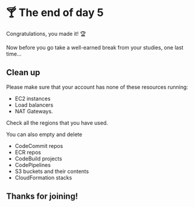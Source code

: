 # 🍸 The end of day 5

Congratulations, you made it! 🏆

Now before you go take a well-earned break from your studies, one last time...

## Clean up&#x20;

Please make sure that your account has none of these resources running:

* EC2 instances&#x20;
* Load balancers
* NAT Gateways.&#x20;

Check all the regions that you have used.&#x20;

You can also empty and delete

* CodeCommit repos
* ECR repos
* CodeBuild projects
* CodePipelines
* S3 buckets and their contents
* CloudFormation stacks

## Thanks for joining!&#x20;
